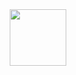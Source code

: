 <div id="header" align="center">
  <img src="https://media.giphy.com/media/v1.Y2lkPTc5MGI3NjExYWxobjkyd2c1NDQ4cGFneWZzbXI2ZnNvOHI5Z3YxaWY2NGdrbGpoMSZlcD12MV9pbnRlcm5hbF9naWZfYnlfaWQmY3Q9Zw/z9K2wt4tLEJDj3jVuq/giphy.gif" width="100"/>
</div>

<!--
**ibrokxim/ibrokxim** is a ✨ _special_ ✨ repository because its `README.md` (this file) appears on your GitHub profile.

Here are some ideas to get you started:

- 🔭 I’m currently working on ...
- 🌱 I’m currently learning ...
- 👯 I’m looking to collaborate on ...
- 🤔 I’m looking for help with ...
- 💬 Ask me about ...
- 📫 How to reach me: ...
- 😄 Pronouns: ...
- ⚡ Fun fact: ...
-->
